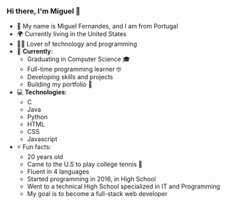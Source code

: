 ### Hi there, I'm Miguel 👋

<!--
**migfernandes01/migfernandes01** is a ✨ _special_ ✨ repository because its `README.md` (this file) appears on your GitHub profile.

Here are some ideas to get you started:

- 🔭 I’m currently working on ...
- 🌱 I’m currently learning ...
- 👯 I’m looking to collaborate on ...
- 🤔 I’m looking for help with ...
- 💬 Ask me about ...
- 📫 How to reach me: ...
- 😄 Pronouns: ...
- ⚡ Fun fact: ...
-->
- :man:	My name is Miguel Fernandes, and I am from Portugal
- :earth_africa: Currently living in the United States
- :man_technologist: Lover of technology and programming
- :open_book: **Currently**:
  - Graduating in Computer Science :mortar_board:	
  - Full-time programming learner 	:nerd_face: 
  - Developing skills and projects
  - Building my portfolio :construction:
- :computer:	**Technologies**:
  - C
  - Java
  - Python
  - HTML
  - CSS
  - Javascript
- :zap:	Fun facts:
  - 20 years old
  - Came to the U.S to play college tennis 	:tennis:
  - Fluent in 4 languages 
  - Started programming in 2016, in High School
  - Went to a technical High School specialized in IT and Programming
  - My goal is to become a full-stack web developer
